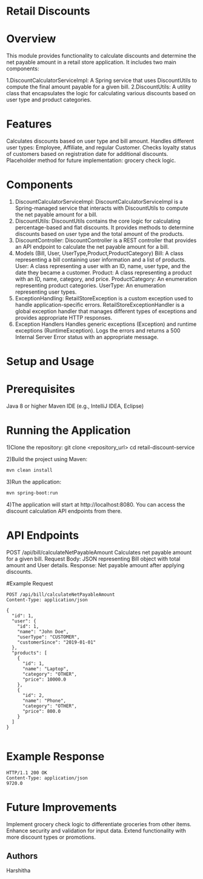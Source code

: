 # Retail Discounts

# Overview
This module provides functionality to calculate discounts and determine the net payable amount in a retail store application. It includes two main components:

1.DiscountCalculatorServiceImpl: A Spring service that uses DiscountUtils to compute the final amount payable for a given bill.
2.DiscountUtils: A utility class that encapsulates the logic for calculating various discounts based on user type and product categories.

# Features
Calculates discounts based on user type and bill amount.
Handles different user types: Employee, Affiliate, and regular Customer.
Checks loyalty status of customers based on registration date for additional discounts.
Placeholder method for future implementation: grocery check logic.

# Components
1. DiscountCalculatorServiceImpl:
   DiscountCalculatorServiceImpl is a Spring-managed service that interacts with DiscountUtils to compute the net payable amount for a bill.
2. DiscountUtils:
   DiscountUtils contains the core logic for calculating percentage-based and flat discounts. It provides methods to determine discounts based on user type and the total amount of the products.
3. DiscountController:
   DiscountController is a REST controller that provides an API endpoint to calculate the net payable amount for a bill.
4. Models (Bill, User, UserType,Product,ProductCategory)
   Bill: A class representing a bill containing user information and a list of products.
   User: A class representing a user with an ID, name, user type, and the date they became a customer.
   Product: A class representing a product with an ID, name, category, and price. 
   ProductCategory: An enumeration representing product categories.
   UserType: An enumeration representing user types.
5. ExceptionHandling:
   RetailStoreException is a custom exception used to handle application-specific errors.
   RetailStoreExceptionHandler is a global exception handler that manages different types of exceptions and provides appropriate HTTP responses.
6. Exception Handlers
   Handles generic exceptions (Exception) and runtime exceptions (RuntimeException).
   Logs the errors and returns a 500 Internal Server Error status with an appropriate message.

# Setup and Usage
# Prerequisites
Java 8 or higher
Maven
IDE (e.g., IntelliJ IDEA, Eclipse)

# Running the Application

1)Clone the repository:
git clone <repository_url>
cd retail-discount-service

2)Build the project using Maven:

```bash
mvn clean install
```

3)Run the application:

```bash
mvn spring-boot:run
```
4)The application will start at http://localhost:8080. You can access the discount calculation API endpoints from there.

# API Endpoints
POST /api/bill/calculateNetPayableAmount
Calculates net payable amount for a given bill.
Request Body: JSON representing Bill object with total amount and User details.
Response: Net payable amount after applying discounts.


#Example Request
````
POST /api/bill/calculateNetPayableAmount
Content-Type: application/json

{
  "id": 1,
  "user": {
    "id": 1,
    "name": "John Doe",
    "userType": "CUSTOMER",
    "customerSince": "2019-01-01"
  },
  "products": [
    {
      "id": 1,
      "name": "Laptop",
      "category": "OTHER",
      "price": 10000.0
    },
    {
      "id": 2,
      "name": "Phone",
      "category": "OTHER",
      "price": 800.0
    }
  ]
}


````

# Example Response
````
HTTP/1.1 200 OK
Content-Type: application/json
9720.0
````
# Future Improvements
Implement grocery check logic to differentiate groceries from other items.
Enhance security and validation for input data.
Extend functionality with more discount types or promotions.


## Authors
Harshitha
 
